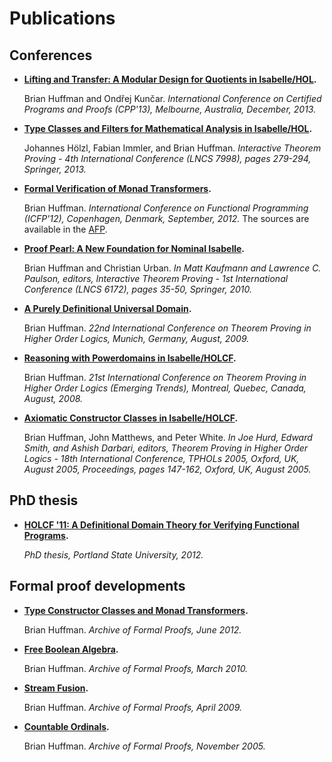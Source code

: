 # Publications

## Conferences

* __[Lifting and Transfer: A Modular Design for Quotients in
  Isabelle/HOL](papers/cpp2013.pdf).__

  Brian Huffman and Ondřej Kunčar. _International Conference on
  Certified Programs and Proofs (CPP'13), Melbourne, Australia,
  December, 2013._

* __[Type Classes and Filters for Mathematical Analysis in
  Isabelle/HOL](papers/itp2013.pdf).__

  Johannes Hölzl, Fabian Immler, and Brian Huffman. _Interactive
  Theorem Proving - 4th International Conference (LNCS 7998), pages
  279-294, Springer, 2013._

* __[Formal Verification of Monad Transformers](icfp2012.html).__

  Brian Huffman. _International Conference on Functional Programming
  (ICFP'12), Copenhagen, Denmark, September, 2012._ The sources are
  available in the [AFP][tycon].

* __[Proof Pearl: A New Foundation for Nominal
  Isabelle](papers/itp2010.pdf).__

  Brian Huffman and Christian Urban. _In Matt Kaufmann and Lawrence C.
  Paulson, editors, Interactive Theorem Proving - 1st International
  Conference (LNCS 6172), pages 35-50, Springer, 2010._

* __[A Purely Definitional Universal Domain](papers/tphols2009.pdf).__

  Brian Huffman. _22nd International Conference on Theorem Proving in
  Higher Order Logics, Munich, Germany, August, 2009._

* __[Reasoning with Powerdomains in Isabelle/HOLCF][powerdomain].__

  Brian Huffman. _21st International Conference on Theorem Proving in
  Higher Order Logics (Emerging Trends), Montreal, Quebec, Canada,
  August, 2008._

  [powerdomain]: papers/tphols2008.pdf

* __[Axiomatic Constructor Classes in
  Isabelle/HOLCF](papers/tphols2005.pdf).__

  Brian Huffman, John Matthews, and Peter White. _In Joe Hurd, Edward
  Smith, and Ashish Darbari, editors, Theorem Proving in Higher Order
  Logics - 18th International Conference, TPHOLs 2005, Oxford, UK,
  August 2005, Proceedings, pages 147-162, Oxford, UK, August 2005._


## PhD thesis

* __[HOLCF '11: A Definitional Domain Theory for Verifying Functional
  Programs](phdthesis.html).__

  _PhD thesis, Portland State University, 2012._


## Formal proof developments

* __[Type Constructor Classes and Monad Transformers][tycon].__

  Brian Huffman. _Archive of Formal Proofs, June 2012._

  [tycon]: http://afp.sourceforge.net/entries/Tycon.shtml

* __[Free Boolean Algebra][fba].__

  Brian Huffman. _Archive of Formal Proofs, March 2010._

  [fba]: http://afp.sourceforge.net/entries/Free-Boolean-Algebra.shtml

* __[Stream Fusion][stream].__

  Brian Huffman. _Archive of Formal Proofs, April 2009._

  [stream]: http://afp.sourceforge.net/entries/Stream-Fusion.shtml

* __[Countable Ordinals][ordinal].__

  Brian Huffman. _Archive of Formal Proofs, November 2005._

  [ordinal]: http://afp.sourceforge.net/entries/Ordinal.shtml
